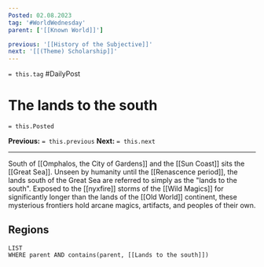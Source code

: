 ```yaml
---
Posted: 02.08.2023
tag: '#WorldWednesday'
parent: ['[[Known World]]']

previous: '[[History of the Subjective]]'
next: '[[(Theme) Scholarship]]'
---
```

`= this.tag` #DailyPost
# The lands to the south
`= this.Posted`

**Previous:** `= this.previous`
**Next:** `= this.next`

---

South of [[Omphalos, the City of Gardens]] and the [[Sun Coast]] sits the [[Great Sea]]. Unseen by humanity until the [[Renascence period]], the lands south of the Great Sea are referred to simply as the "lands to the south". Exposed to the [[nyxfire]] storms of the [[Wild Magics]] for significantly longer than the lands of the [[Old World]] continent, these mysterious frontiers hold arcane magics, artifacts, and peoples of their own.

## Regions

```dataview
LIST
WHERE parent AND contains(parent, [[Lands to the south]])
```
